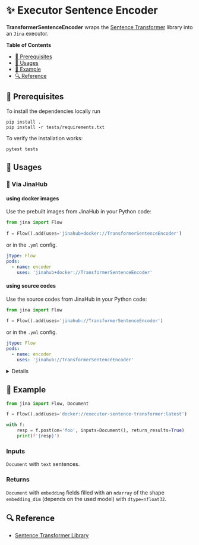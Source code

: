 # ✨ Executor Sentence Encoder 

**TransformerSentenceEncoder** wraps the [Sentence Transformer](https://www.sbert.net/docs)
library into an `Jina` executor. 

<!-- START doctoc generated TOC please keep comment here to allow auto update -->
<!-- DON'T EDIT THIS SECTION, INSTEAD RE-RUN doctoc TO UPDATE -->
**Table of Contents**

- [🌱 Prerequisites](#-prerequisites)
- [🚀 Usages](#-usages)
- [🎉️ Example](#%EF%B8%8F-example)
- [🔍️ Reference](#%EF%B8%8F-reference)

<!-- END doctoc generated TOC please keep comment here to allow auto update -->

## 🌱 Prerequisites

To install the dependencies locally run 
```
pip install . 
pip install -r tests/requirements.txt
```
To verify the installation works:
```
pytest tests
```

## 🚀 Usages
### 🚚 Via JinaHub

#### using docker images
Use the prebuilt images from JinaHub in your Python code: 

```python
from jina import Flow
	
f = Flow().add(uses='jinahub+docker://TransformerSentenceEncoder')
```

or in the `.yml` config.
	
```yaml
jtype: Flow
pods:
  - name: encoder
    uses: 'jinahub+docker://TransformerSentenceEncoder'
```

#### using source codes
Use the source codes from JinaHub in your Python code:

```python
from jina import Flow
	
f = Flow().add(uses='jinahub://TransformerSentenceEncoder')
```

or in the `.yml` config.

```yaml
jtype: Flow
pods:
  - name: encoder
    uses: 'jinahub://TransformerSentenceEncoder'
```
<details>

### 📦️ Via Pypi
1. Install the `executor-sentence-transformer` package.

	```bash
	pip install git+https://github.com/jina-ai/executor-image-torch-encoder.git
	```

1. Use `executor-sentence-transformer` in your code

```python
from jina import Flow
from jinahub.text.encoders.sentence_encoder import TransformerSentenceEncoder
f = Flow().add(uses=TransformerSentenceEncoder)
```

### 🐳 Via Docker

1. Clone the repo and build the docker image

	```shell
	git clone https://github.com/jina-ai/executor-sentence-transformer.git
	cd executor-sentence-transformer
	docker build -t executor-sentence-transformer .
	```

1. Use `executor-sentence-transformer` in your codes

	```python
	from jina import Flow

	f = Flow().add(uses='docker://executor-sentence-transformer:latest')
	```

</details>

## 🎉️ Example 

```python
from jina import Flow, Document

f = Flow().add(uses='docker://executor-sentence-transformer:latest')

with f:
    resp = f.post(on='foo', inputs=Document(), return_results=True)
	print(f'{resp}')
```

### Inputs 

`Document` with `text` sentences.

### Returns

`Document` with `embedding` fields filled with an `ndarray` of the shape `embedding_dim` (depends on the used model) with `dtype=nfloat32`.


## 🔍️ Reference
- [Sentence Transformer Library](https://www.sbert.net/docs)

